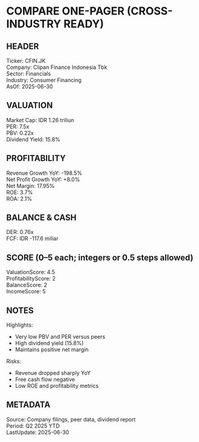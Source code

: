 # COMPARE ONE-PAGER (CROSS-INDUSTRY READY)

## HEADER
Ticker: CFIN.JK  
Company: Clipan Finance Indonesia Tbk  
Sector: Financials  
Industry: Consumer Financing  
AsOf: 2025-06-30

## VALUATION
Market Cap: IDR 1.26 triliun  
PER: 7.5x  
PBV: 0.22x  
Dividend Yield: 15.8%

## PROFITABILITY
Revenue Growth YoY: -198.5%  
Net Profit Growth YoY: +8.0%  
Net Margin: 17.95%  
ROE: 3.7%  
ROA: 2.1%

## BALANCE & CASH
DER: 0.76x  
FCF: IDR -117.6 miliar

## SCORE (0–5 each; integers or 0.5 steps allowed)
ValuationScore: 4.5  
ProfitabilityScore: 2  
BalanceScore: 2  
IncomeScore: 5

## NOTES
Highlights:
- Very low PBV and PER versus peers
- High dividend yield (15.8%)
- Maintains positive net margin

Risks:
- Revenue dropped sharply YoY
- Free cash flow negative
- Low ROE and profitability metrics

## METADATA
Source: Company filings, peer data, dividend report  
Period: Q2 2025 YTD  
LastUpdate: 2025-06-30